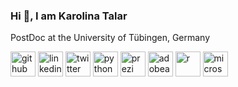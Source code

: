### Hi 👋, I am Karolina Talar
PostDoc at the University of Tübingen, Germany



[<img src='https://cdn.jsdelivr.net/npm/simple-icons@3.0.1/icons/github.svg' alt='github' height='40'>](https://github.com/talarkaro)  [<img src='https://cdn.jsdelivr.net/npm/simple-icons@3.0.1/icons/linkedin.svg' alt='linkedin' height='40'>](https://www.linkedin.com/in/karolina-talar-6a3a54178/)  [<img src='https://cdn.jsdelivr.net/npm/simple-icons@3.0.1/icons/twitter.svg' alt='twitter' height='40'>](https://twitter.com/scientistpl)  [<img src='https://cdn.jsdelivr.net/npm/simple-icons@3.0.1/icons/python.svg' alt='python' height='40'>](https://www.google.com/url?sa=i&url=https%3A%2F%2Fen.wikipedia.org%2Fwiki%2FPython_%2528programming_language%2529&psig=AOvVaw3cFTs0Aqpr8pl-AO3_a97K&ust=1684418027896000&source=images&cd=vfe&ved=0CBEQjRxqFwoTCOj7oKPA_P4CFQAAAAAdAAAAABAE)  [<img src='https://cdn.jsdelivr.net/npm/simple-icons@3.0.1/icons/prezi.svg' alt='prezi' height='40'>](https://www.google.com/url?sa=i&url=https%3A%2F%2Fde.wikipedia.org%2Fwiki%2FPrezi&psig=AOvVaw1OBHOuRUycnMpU8tHbmTgW&ust=1684418075227000&source=images&cd=vfe&ved=0CBEQjRxqFwoTCKDI9LnA_P4CFQAAAAAdAAAAABAE)  [<img src='https://cdn.jsdelivr.net/npm/simple-icons@3.0.1/icons/adobeacrobatreader.svg' alt='adobeacrobatreader' height='40'>](https://www.google.com/url?sa=i&url=https%3A%2F%2Fcommons.wikimedia.org%2Fwiki%2FFile%3AAdobe_Acrobat_DC_logo_2020.svg&psig=AOvVaw3vXhNzSglSogZSJnsIHj_k&ust=1684418101728000&source=images&cd=vfe&ved=0CBEQjRxqFwoTCMipxcbA_P4CFQAAAAAdAAAAABAE)  [<img src='https://cdn.jsdelivr.net/npm/simple-icons@3.0.1/icons/r.svg' alt='r' height='40'>](https://www.google.com/imgres?imgurl=https%3A%2F%2Fmarketplace-assets.digitalocean.com%2Flogos%2Frstudio-20-04.svg&tbnid=mGRWcpQzjtzV-M&vet=12ahUKEwjX36PUwPz-AhWBlKQKHSmaC5IQMygJegUIARDRAQ..i&imgrefurl=https%3A%2F%2Fmarketplace.digitalocean.com%2Fapps%2Frstudio-kubernetes&docid=yYTWf0xP7di_bM&w=620&h=620&q=r%20studio&ved=2ahUKEwjX36PUwPz-AhWBlKQKHSmaC5IQMygJegUIARDRAQ)  [<img src='https://cdn.jsdelivr.net/npm/simple-icons@3.0.1/icons/microsoft.svg' alt='microsoft' height='40'>](https://www.google.com/url?sa=i&url=http%3A%2F%2Ft3.gstatic.com%2Fimages%3Fq%3Dtbn%3AANd9GcS6km-cD_vSytVSWHMXb5BsNyvx-Ee58bq9Ak5VyKaYZtKokr7C&psig=AOvVaw19mqul1W4sEEwO116TTw-t&ust=1684418243690000&source=images&cd=vfe&ved=0CBEQjRxqFwoTCNiOmYrB_P4CFQAAAAAdAAAAABAE)  

